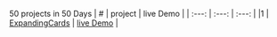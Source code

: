 50 projects in 50 Days
| # | project    | live Demo    |
| :---:   | :---: | :---: |
|1 | [ExpandingCards]([https://rawcdn.githack.com/anasabusaaleek/50Projects-in-50Days/ad608fd9b8eeb751e64499cae9856929c8c8c12b/1-Expanding%20Cards/index.html])                                                                                                                    | [live Demo](www.google.com)  |
